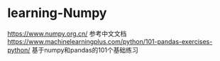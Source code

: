 # learning-Numpy
https://www.numpy.org.cn/  参考中文文档
https://www.machinelearningplus.com/python/101-pandas-exercises-python/  基于numpy和pandas的101个基础练习

